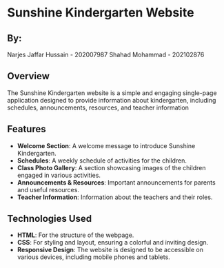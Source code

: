 # Sunshine Kindergarten Website

## By:
Narjes Jaffar Hussain - 202007987
Shahad Mohammad - 202102876

## Overview

The Sunshine Kindergarten website is a simple and engaging single-page application designed to provide information about kindergarten, including schedules, announcements, resources, and teacher information

## Features

- **Welcome Section**: A welcome message to introduce Sunshine Kindergarten.
- **Schedules**: A weekly schedule of activities for the children.
- **Class Photo Gallery**: A section showcasing images of the children engaged in various activities.
- **Announcements & Resources**: Important announcements for parents and useful resources.
- **Teacher Information**: Information about the teachers and their roles.

## Technologies Used

- **HTML**: For the structure of the webpage.
- **CSS**: For styling and layout, ensuring a colorful and inviting design.
- **Responsive Design**: The website is designed to be accessible on various devices, including mobile phones and tablets.
